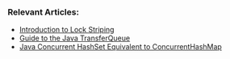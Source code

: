 ### Relevant Articles:

- [Introduction to Lock Striping](docs/Java_Lock_Stripping.md)
- [Guide to the Java TransferQueue](docs/Java_TransferQueue.md)
- [Java Concurrent HashSet Equivalent to ConcurrentHashMap](docs/Java_Hashset_ConcurrentHashMap.md)